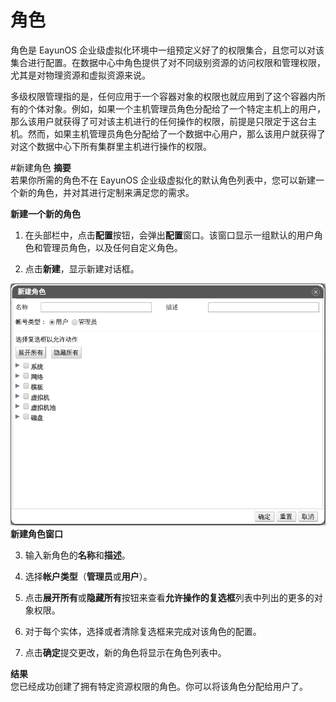 # 角色

角色是 EayunOS 企业级虚拟化环境中一组预定义好了的权限集合，且您可以对该集合进行配置。在数据中心中角色提供了对不同级别资源的访问权限和管理权限，尤其是对物理资源和虚拟资源来说。

多级权限管理指的是，任何应用于一个容器对象的权限也就应用到了这个容器内所有的个体对象。例如，如果一个主机管理员角色分配给了一个特定主机上的用户，那么该用户就获得了可对该主机进行的任何操作的权限，前提是只限定于这台主机。然而，如果主机管理员角色分配给了一个数据中心用户，那么该用户就获得了对这个数据中心下所有集群里主机进行操作的权限。

#新建角色
**摘要**<br/>
若果你所需的角色不在 EayunOS 企业级虚拟化的默认角色列表中，您可以新建一个新的角色，并对其进行定制来满足您的需求。

**新建一个新的角色**

1. 在头部栏中，点击**配置**按钮，会弹出**配置**窗口。该窗口显示一组默认的用户角色和管理员角色，以及任何自定义角色。

2. 点击**新建**，显示新建对话框。

![新建角色窗口](../images/New-Role.png)</br>
**新建角色窗口**

3. 输入新角色的**名称**和**描述**。

4. 选择**帐户类型**（**管理员**或**用户**）。

5. 点击**展开所有**或**隐藏所有**按钮来查看**允许操作的复选框**列表中列出的更多的对象权限。

6. 对于每个实体，选择或者清除复选框来完成对该角色的配置。

7. 点击**确定**提交更改，新的角色将显示在角色列表中。

**结果**<br/>
您已经成功创建了拥有特定资源权限的角色。你可以将该角色分配给用户了。
